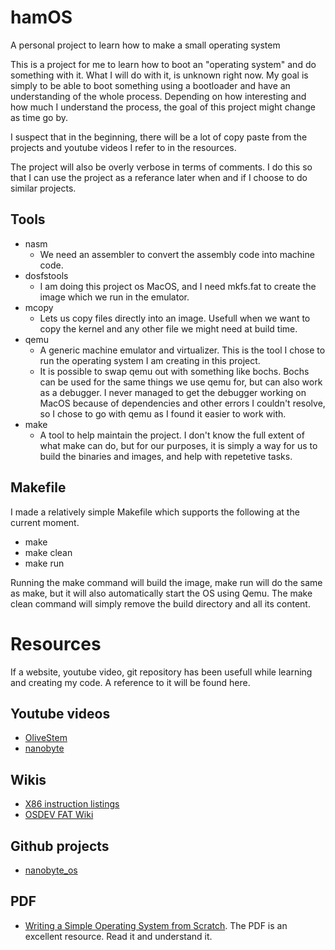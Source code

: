 # hamOS
A personal project to learn how to make a small operating system

This is a project for me to learn how to boot an "operating system" and do
something with it. What I will do with it, is unknown right now. My goal is
simply to be able to boot something using a bootloader and have an
understanding of the whole process. Depending on how interesting and how much I
understand the process, the goal of this project might change as time go by.

I suspect that in the beginning, there will be a lot of copy paste from the
projects and youtube videos I refer to in the resources.

The project will also be overly verbose in terms of comments. I do this so that
I can use the project as a referance later when and if I choose to do similar
projects.


## Tools 
  - nasm
    - We need an assembler to convert the assembly code into machine code.
  - dosfstools
    - I am doing this project os MacOS, and I need mkfs.fat to create the image
      which we run in the emulator.
  - mcopy
    - Lets us copy files directly into an image. Usefull when we want to copy
      the kernel and any other file we might need at build time.
  - qemu
    - A generic machine emulator and virtualizer. This is the tool I chose to
      run the operating system I am creating in this project.
    - It is possible to swap qemu out with something like bochs. Bochs can be
      used for the same things we use qemu for, but can also work as a
      debugger. I never managed to get the debugger working on MacOS because of
      dependencies and other errors I couldn't resolve, so I chose to go with
      qemu as I found it easier to work with.
  - make
    - A tool to help maintain the project. I don't know the full extent of what
      make can do, but for our purposes, it is simply a way for us to build the
      binaries and images, and help with repetetive tasks.

## Makefile
I made a relatively simple Makefile which supports the following at the current
moment.

  - make
  - make clean
  - make run

Running the make command will build the image, make run will do the same as make, but it will also automatically start the OS using Qemu. The make clean command will simply remove the build directory and all its content.
  

# Resources
If a website, youtube video, git repository has been usefull while learning and
creating my code. A reference to it will be found here.


## Youtube videos
  - [OliveStem](https://www.youtube.com/@olivestemlearning)
  - [nanobyte](https://www.youtube.com/@nanobyte-dev)


## Wikis
  - [X86 instruction
    listings](https://en.wikipedia.org/wiki/X86_instruction_listings)
  - [OSDEV FAT Wiki](https://wiki.osdev.org/FAT#Boot_Record)


## Github projects
  - [nanobyte_os](https://github.com/nanobyte-dev/nanobyte_os.git)


## PDF
  - [Writing a Simple Operating System from
    Scratch](https://www.cs.bham.ac.uk/~exr/lectures/opsys/10_11/lectures/os-dev.pdf).
    The PDF is an excellent resource. Read it and understand it.
